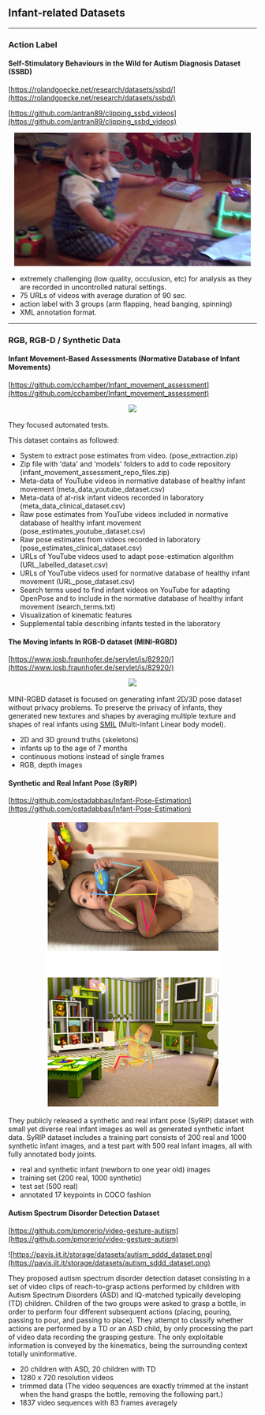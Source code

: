 ## Infant-related Datasets

---

### Action Label

#### Self-Stimulatory Behaviours in the Wild for Autism Diagnosis Dataset (SSBD)

[https://rolandgoecke.net/research/datasets/ssbd/](https://rolandgoecke.net/research/datasets/ssbd/)

[https://github.com/antran89/clipping_ssbd_videos](https://github.com/antran89/clipping_ssbd_videos)

<p align="center"><img src="./images/Flapping_his_arms.gif"></p>

- extremely challenging (low quality, occulusion, etc) for analysis as they are recorded in uncontrolled natural settings.
- 75 URLs of videos with average duration of 90 sec.
- action label with 3 groups (arm flapping, head banging, spinning)
- XML annotation format.

---

### RGB, RGB-D / Synthetic Data

#### Infant Movement-Based Assessments (Normative Database of Infant Movements)

[https://github.com/cchamber/Infant_movement_assessment](https://github.com/cchamber/Infant_movement_assessment)

<p align="center"><img src="https://github.com/cchamber/Infant_movement_assessment/raw/master/image/infant.gif" width=30%></p>

They focused automated tests.

This dataset contains as followed:

- System to extract pose estimates from video. (pose_extraction.zip)
- Zip file with 'data' and 'models' folders to add to code repository (infant_movement_assessment_repo_files.zip)
- Meta-data of YouTube videos in normative database of healthy infant movement (meta_data_youtube_dataset.csv)
- Meta-data of at-risk infant videos recorded in laboratory (meta_data_clinical_dataset.csv)
- Raw pose estimates from YouTube videos included in normative database of healthy infant movement (pose_estimates_youtube_dataset.csv)
- Raw pose estimates from videos recorded in laboratory (pose_estimates_clinical_dataset.csv)
- URLs of YouTube videos used to adapt pose-estimation algorithm (URL_labelled_dataset.csv)
- URLs of YouTube videos used for normative database of healthy infant movement (URL_pose_dataset.csv)
- Search terms used to find infant videos on YouTube for adapting OpenPose and to include in the normative database of healthy infant movement (search_terms.txt)
- Visualization of kinematic features
- Supplemental table describing infants tested in the laboratory

#### The Moving Infants In RGB-D dataset (MINI-RGBD)

[https://www.iosb.fraunhofer.de/servlet/is/82920/](https://www.iosb.fraunhofer.de/servlet/is/82920/)
<p align="center"><img src="https://obj-web.iosb.fraunhofer.de/content/sensornetze/bewegungsanalyse/acvr2018_sample.png"></p>

MINI-RGBD dataset is focused on generating infant 2D/3D pose dataset without privacy problems. To preserve the privacy of infants, they generated new textures and shapes by averaging multiple texture and shapes of real infants using [SMIL](https://www.youtube.com/watch?v=aahF1xGurmM&feature=youtu.be) (Multi-Infant Linear body model).

- 2D and 3D ground truths (skeletons)
- infants up to the age of 7 months
- continuous motions instead of single frames
- RGB, depth images

#### Synthetic and Real Infant Pose (SyRIP)

[https://github.com/ostadabbas/Infant-Pose-Estimation](https://github.com/ostadabbas/Infant-Pose-Estimation)

<p align="center"><img src="./images/synthetic.PNG" height=50%></p>

They publicly released a synthetic and real infant pose (SyRIP) dataset with small yet diverse real infant images as well as generated synthetic infant data. SyRIP dataset includes a training part consists of 200 real and 1000 synthetic infant images, and a test part with 500 real infant images, all with fully annotated body joints.

- real and synthetic infant (newborn to one year old) images
- training set (200 real, 1000 synthetic)
- test set (500 real)
- annotated 17 keypoints in COCO fashion

#### Autism Spectrum Disorder Detection Dataset

[https://github.com/pmorerio/video-gesture-autism](https://github.com/pmorerio/video-gesture-autism)

![https://pavis.iit.it/storage/datasets/autism_sddd_dataset.png](https://pavis.iit.it/storage/datasets/autism_sddd_dataset.png)

They proposed autism spectrum disorder detection dataset consisting in a set of video clips of reach-to-grasp actions performed by children with Autism Spectrum Disorders (ASD) and IQ-matched typically developing (TD) children. Children of the two groups were asked to grasp a bottle, in order to perform four different subsequent actions (placing, pouring, passing to pour, and passing to place). They attempt to classify whether actions are performed by a TD or an ASD child, by only processing the part of video data recording the grasping gesture. The only exploitable information is conveyed by the kinematics, being the surrounding context totally uninformative. 

- 20 children with ASD, 20 children with TD
- 1280 x 720 resolution videos
- trimmed data (The video sequences are exactly trimmed at the instant when the hand grasps the bottle, removing the following part.)
- 1837 video sequences with 83 frames averagely
